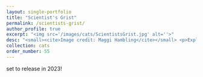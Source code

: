 ```yaml
---
layout: single-portfolio
title: "Scientist's Grist"
permalink: /scientists-grist/
author_profile: true
excerpt: "<img src='/images/cats/ScientistsGrist.jpg' alt=''>"
desc: "<small><cite>Image credit: Maggi Hambling</cite></small> <p>Exploring what it means to be a scientist</p>"
collection: cats
order_number: 55
---
```


set to release in 2023!
